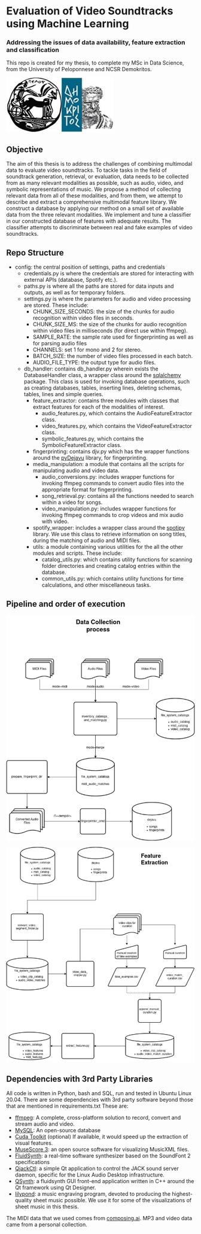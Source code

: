 # Evaluation of Video Soundtracks using Machine Learning
### Addressing the issues of data availability, feature extraction and classification

This repo is created for my thesis, to complete my MSc in Data Science, 
from the University of Peloponnese and NCSR Demokritos. 

![Data Science](/var/graphs/dpms-logo.jpg)

## Objective
The aim of this thesis is to address the challenges of combining multimodal data to evaluate video soundtracks. 
To tackle tasks in the field of soundtrack generation, retrieval, or evaluation, data needs to be collected from 
as many relevant modalities as possible, such as audio, video, and symbolic representations of music. 
We propose a method of collecting relevant data from all of these modalities, and from them, we attempt to describe 
and extract a comprehensive multimodal feature library. We construct a database by applying our method on a small 
set of available data from the three relevant modalities. We implement and tune a classifier in our constructed 
database of features with adequate results. The classifier attempts to discriminate between real and fake examples of 
video soundtracks. 

## Repo Structure

* config: the central position of settings, paths and credentials
  * credentials.py is where the credentials are stored for interacting with external APIs (database, Spotify etc.).
  * paths.py is where all the paths are stored for data inputs and outputs, as well as for temporary folders.
  * settings.py is where the parameters for audio and video processing are stored. These include: 
    * CHUNK_SIZE_SECONDS: the size of the chunks for audio recognition within video files in seconds.
    * CHUNK_SIZE_MS: the size of the chunks for audio recognition within video files in milliseconds (for direct use 
      within ffmpeg).
    * SAMPLE_RATE: the sample rate used for fingerprinting as well as for parsing audio files
    * CHANNELS: set 1 for mono and 2 for stereo.
    * BATCH_SIZE: the number of video files processed in each batch.
    * AUDIO_FILE_TYPE: the output type for audio files. 
  * db_handler: contains db_handler.py wherein exists the DatabaseHandler class, a wrapper class around the 
    [sqlalchemy](https://www.sqlalchemy.org/) package. This class is used for invoking database operations, such as 
    creating databases, tables, inserting lines, deleting schemas, tables, lines and simple queries. 
    *  feature_extractor: contains three modules with classes that extract features for each of the modalities of interest. 
        *  audio_features.py, which contains the AudioFeatureExtractor class. 
        *  video_features.py, which contains the VideoFeatureExtractor class. 
        *  symbolic_features.py, which contains the SymbolicFeatureExtractor class. 
    *  fingerprinting: contains djv.py which has the wrapper functions around the 
       [pyDejavu](https://github.com/worldveil/dejavu) library, for fingerprinting.  
    *  media_manipulation: a module that contains all the scripts for manipulating audio and video data.
        *  audio_conversions.py: includes wrapper functions for invoking ffmpeg commands to convert audio files into 
           the appropriate format for fingerprinting. 
        *  song_retrieval.py: contains all the functions needed to search within a video for songs. 
        *  video_manipulation.py: includes wrapper functions for invoking ffmpeg commands to crop videos and mix audio with video.
    *  spotify_wrapper: includes a wrapper class around the [spotipy](https://spotipy.readthedocs.io/en/2.16.1/) 
       library. We use this class to retrieve information on song titles, during the matching of audio and MIDI files.
    *  utils: a module containing various utilities for the all the other modules and scripts. These include:
        *  catalog_utils.py: which contains utility functions for scanning folder directories and creating catalog 
           entries within the database. 
        *  common_utils.py: which contains utility functions for time calculations, and other miscellaneous tasks.
    
## Pipeline and order of execution

![data collection](/var/graphs/Data%20Collection.png)

![Feature Extraction](/var/graphs/Feature%20Extraction.png)

## Dependencies with 3rd Party Libraries

All code is written in Python, bash and SQL, run and tested in Ubuntu Linux 20.04. 
There are some dependencies with 3rd party software beyond those that are mentioned in requirements.txt 
These are:
* [ffmpeg](https://ffmpeg.org/): A complete, cross-platform solution to record, convert and stream audio and video. 
* [MySQL](https://www.mysql.com/): An open-source database
* [Cuda Toolkit](https://developer.nvidia.com/cuda-downloads) (optional) If available, it would speed up the 
  extraction of visual features.
* [MuseScore 3](https://musescore.org/en): an open source software for visualizing MusicXML files. 
* [FluidSynth](http://www.fluidsynth.org/): a real-time software synthesizer based on the SoundFont 2 specifications
* [QjackCtl](https://qjackctl.sourceforge.io/): a simple Qt application to control the JACK sound server daemon, 
  specific for the Linux Audio Desktop infrastructure. 
* [QSynth](https://qsynth.sourceforge.io/): a fluidsynth GUI front-end application written in C++ around the Qt 
  framework using Qt Designer.
* [lilypond](http://lilypond.org/): a music engraving program, devoted to producing the highest-quality sheet music 
  possible. We use it for some of the visualizations of sheet music in this thesis. 

The MIDI data that we used comes from [composing.ai](https://composing.ai/dataset). MP3 and video data came from a 
personal collection. 
